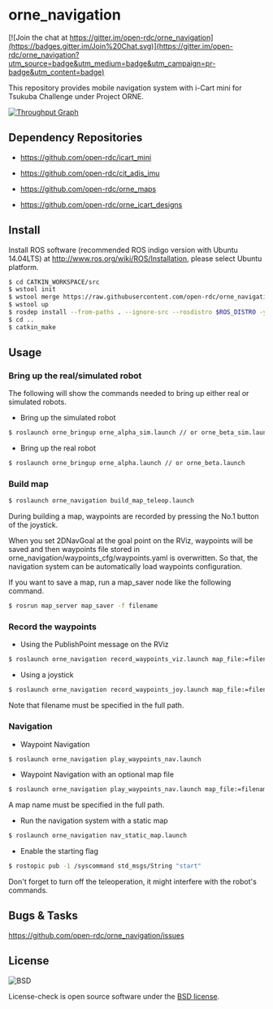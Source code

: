 orne_navigation
=================

[![Join the chat at https://gitter.im/open-rdc/orne_navigation](https://badges.gitter.im/Join%20Chat.svg)](https://gitter.im/open-rdc/orne_navigation?utm_source=badge&utm_medium=badge&utm_campaign=pr-badge&utm_content=badge)

This repository provides mobile navigation system with i-Cart mini for Tsukuba Challenge under Project ORNE. 

[![Throughput Graph](https://graphs.waffle.io/open-rdc/tsukubachallenge/throughput.svg)](https://waffle.io/open-rdc/tsukubachallenge/metrics) 

## Dependency Repositories

* https://github.com/open-rdc/icart_mini

* https://github.com/open-rdc/cit_adis_imu

* https://github.com/open-rdc/orne_maps

* https://github.com/open-rdc/orne_icart_designs

## Install

Install ROS software (recommended ROS indigo version with Ubuntu 14.04LTS) at http://www.ros.org/wiki/ROS/Installation, please select Ubuntu platform.

```sh
$ cd CATKIN_WORKSPACE/src
$ wstool init
$ wstool merge https://raw.githubusercontent.com/open-rdc/orne_navigation/indigo-devel/orne_pkgs.install
$ wstool up
$ rosdep install --from-paths . --ignore-src --rosdistro $ROS_DISTRO -y
$ cd ..
$ catkin_make
```

## Usage

### Bring up the real/simulated robot

The following will show the commands needed to bring up either real or simulated robots.

* Bring up the simulated robot

```sh
$ roslaunch orne_bringup orne_alpha_sim.launch // or orne_beta_sim.launch
```

* Bring up the real robot

```sh
$ roslaunch orne_bringup orne_alpha.launch // or orne_beta.launch
```

### Build map

```sh
$ roslaunch orne_navigation build_map_teleop.launch
```

During building a map, waypoints are recorded by pressing the No.1 button of the joystick.

When you set 2DNavGoal at the goal point on the RViz, waypoints will be saved and then waypoints file stored in orne_navigation/waypoints_cfg/waypoints.yaml is overwritten. So that, the navigation system can be automatically load waypoints configuration.

If you want to save a map, run a map_saver node like the following command.

```sh
$ rosrun map_server map_saver -f filename
```

### Record the waypoints

* Using the PublishPoint message on the RViz

```sh
$ roslaunch orne_navigation record_waypoints_viz.launch map_file:=filename.yaml
```

* Using a joystick

```sh
$ roslaunch orne_navigation record_waypoints_joy.launch map_file:=filename.yaml
```

Note that filename must be specified in the full path.

### Navigation

* Waypoint Navigation

```sh
$ roslaunch orne_navigation play_waypoints_nav.launch
```

* Waypoint Navigation with an optional map file

```sh
$ roslaunch orne_navigation play_waypoints_nav.launch map_file:=filename.yaml
```

A map name must be specified in the full path.

* Run the navigation system with a static map

```sh
$ roslaunch orne_navigation nav_static_map.launch
```

* Enable the starting flag

```sh
$ rostopic pub -1 /syscommand std_msgs/String "start"
```

Don't forget to turn off the teleoperation, it might interfere with the robot's commands.

## Bugs & Tasks

https://github.com/open-rdc/orne_navigation/issues

## License

![BSD](http://img.shields.io/badge/license-BSD-green.svg)

License-check is open source software under the [BSD license](https://github.com/open-rdc/icart_mini_ros_pkgs/blob/master/LICENSE).
